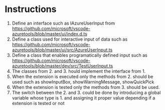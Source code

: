 # Instructions

1. Define an interface such as IAzureUserInput from https://github.com/microsoft/vscode-azuretools/blob/master/ui/index.d.ts
2. Define a class used for interactive input of data such as https://github.com/microsoft/vscode-azuretools/blob/master/ui/src/AzureUserInput.ts
3. Define a class that enables programatically defined input such as https://github.com/microsoft/vscode-azuretools/blob/master/dev/src/TestUserInput.ts
4. The classes from 2. and 3. hould implement the interface from 1.
5. When the extension is executed only the methods from 2. should be used such as showInputBox, showWarningMessage, showQuickPick
6. When the extension is tested only the methods from 3. should be used.
7. The switch between the 2. and 3. could be done by introducing a global variable whose type is 1. and assigning it proper value depending if a extension is tested or not
